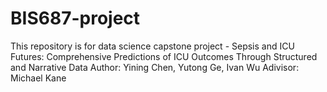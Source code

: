 # BIS687-project
This repository is for data science capstone project - Sepsis and ICU Futures: Comprehensive Predictions of ICU Outcomes Through Structured and Narrative Data
Author: Yining Chen, Yutong Ge, Ivan Wu
Adivisor: Michael Kane

